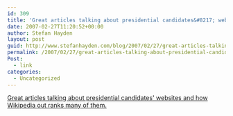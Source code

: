 ```yaml
---
id: 309
title: 'Great articles talking about presidential candidates&#8217; websites and how Wikipedia out ranks many of them.'
date: 2007-02-27T11:20:52+00:00
author: Stefan Hayden
layout: post
guid: http://www.stefanhayden.com/blog/2007/02/27/great-articles-talking-about-presidential-candidates-websites-and-how-wikipedia-out-ranks-many-of-them/
permalink: /2007/02/27/great-articles-talking-about-presidential-candidates-websites-and-how-wikipedia-out-ranks-many-of-them/
Post:
  - link
categories:
  - Uncategorized
---
```

<p><a href="http://chimprawk.blogspot.com/2007/02/wikipedias-expansive-influence-in.html">Great articles talking about presidential candidates' websites and how Wikipedia out ranks many of them.</a>
</p>

